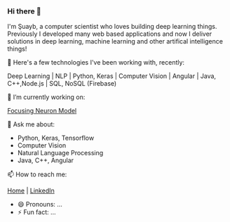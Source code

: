 ### Hi there 👋

I'm Şuayb, a computer scientist who loves building deep learning things. Previously I developed many web based applications and now I deliver solutions in deep learning, machine learning and other artifical intelligence things!

🔭 Here's a few technologies I've been working with, recently: 

Deep Learning | NLP | Python, Keras | Computer Vision | Angular | Java, C++,Node.js | SQL, NoSQL (Firebase)

👯 I’m currently working on:

 [Focusing Neuron Model](https://github.com/btekgit/FocusingNeuron-Keras) 

💬 Ask me about:
 - Python, Keras, Tensorflow
 - Computer Vision
 - Natural Language Processing
 - Java, C++, Angular
 
📫 How to reach me:

[Home](https://github.com/suayb25) | [LinkedIn](https://tr.linkedin.com/in/%C5%9Fuayb-talha-%C3%B6z%C3%A7elik-38b475164)
- 😄 Pronouns: ...
- ⚡ Fun fact: ...
